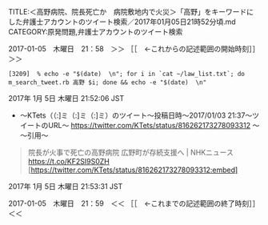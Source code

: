 TITLE:＜高野病院、院長死亡か　病院敷地内で火災＞「高野」をキーワードにした弁護士アカウントのツイート検索／2017年01月05日21時52分頃.md
CATEGORY:原発問題,弁護士アカウントのツイート検索

2017-01-05　木曜日　21：58　＞＞ ［［　←これからの記述範囲の開始時刻］］＞＞

```
[3209]  % echo -e "$(date)  \n"; for i in `cat ~/law_list.txt`; do m_search_tweet.rb 高野 $i; done && echo -e "$(date)  \n"
```

2017年  1月  5日 木曜日 21:52:06 JST  

* 〜KTets（（:]ミ（:]ミ（:]ミ）のツイート〜投稿日時〜2017/01/03 21:37〜ツイートのURL〜 https://twitter.com/KTets/status/816262173278093312 〜  
〜引用〜   
>院長が火事で死亡の高野病院 広野町が存続支援へ | NHKニュース   https://t.co/KF2SI9S0ZH  
[https://twitter.com/KTets/status/816262173278093312:embed]

2017年  1月  5日 木曜日 21:53:31 JST

2017-01-05　木曜日　21：59　＜＜ ［［　←これまでの記述範囲の終了時刻］］＜＜


